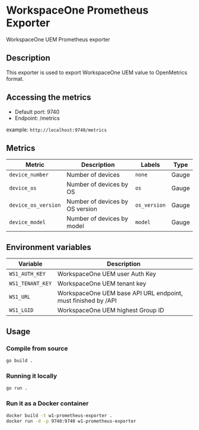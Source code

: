 # WorkspaceOne Prometheus Exporter

WorkspaceOne UEM Prometheus exporter

## Description

This exporter is used to export WorkspaceOne UEM value to OpenMetrics format.

## Accessing the metrics

- Default port: 9740
- Endpoint: /metrics

example: `http://localhost:9740/metrics`

## Metrics

| Metric | Description | Labels | Type |
| ------ | ----------- | ------ | ---- |
| `device_number` | Number of devices | `none` | Gauge |
| `device_os` | Number of devices by OS | `os` | Gauge |
| `device_os_version` | Number of devices by OS version | `os_version` | Gauge |
| `device_model` | Number of devices by model | `model` | Gauge |

## Environment variables

| Variable | Description |
| -------- | ----------- |
| `WS1_AUTH_KEY` | WorkspaceOne UEM user Auth Key |
| `WS1_TENANT_KEY` | WorkspaceOne UEM tenant key |
| `WS1_URL` | WorkspaceOne UEM base API URL endpoint, must finished by /API |
| `WS1_LGID` | WorkspaceOne UEM highest Group ID |

## Usage

### Compile from source

```bash
go build .
```

### Running it locally

```bash
go run .
```

### Run it as a Docker container

```bash
docker build -t w1-prometheus-exporter .
docker run -d -p 9740:9740 w1-prometheus-exporter
```

